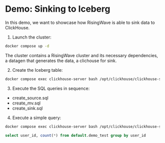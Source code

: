 # Demo: Sinking to Iceberg

In this demo, we want to showcase how RisingWave is able to sink data to ClickHouse.

1. Launch the cluster:

```sh
docker compose up -d
```

The cluster contains a RisingWave cluster and its necessary dependencies, a datagen that generates the data, a clichouse for sink.


2. Create the Iceberg table:

```sh
docker compose exec clickhouse-server bash /opt/clickhouse/clickhouse-sql/run-sql-file.sh create_clickhouse_table 
```

3. Execute the SQL queries in sequence:

- create_source.sql
- create_mv.sql
- create_sink.sql

4. Execute a simple query:

```sh
docker compose exec clickhouse-server bash /opt/clickhouse/clickhouse-sql/run-sql-file.sh clickhouse_query 

```

```sql
select user_id, count(*) from default.demo_test group by user_id
```

